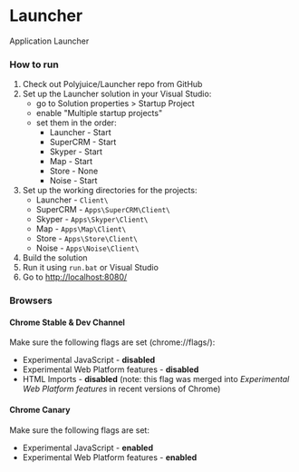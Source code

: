 Launcher
========

Application Launcher

### How to run

1. Check out Polyjuice/Launcher repo from GitHub
2. Set up the Launcher solution in your Visual Studio:
   - go to Solution properties > Startup Project
   - enable "Multiple startup projects"
   - set them in the order:
     - Launcher - Start
     - SuperCRM - Start
     - Skyper - Start
     - Map - Start
     - Store - None
     - Noise - Start
3. Set up the working directories for the projects:
     - Launcher - `Client\`
     - SuperCRM - `Apps\SuperCRM\Client\`
     - Skyper - `Apps\Skyper\Client\`
     - Map - `Apps\Map\Client\`
     - Store - `Apps\Store\Client\`
     - Noise - `Apps\Noise\Client\`
4. Build the solution
5. Run it using `run.bat` or Visual Studio
6. Go to [http://localhost:8080/](http://localhost:8080/)

### Browsers

#### Chrome Stable & Dev Channel

Make sure the following flags are set (chrome://flags/):

 - Experimental JavaScript - **disabled**
 - Experimental Web Platform features - **disabled**
 - HTML Imports - **disabled** (note: this flag was merged into *Experimental Web Platform features* in recent versions of Chrome)

#### Chrome Canary

Make sure the following flags are set:

 - Experimental JavaScript - **enabled**
 - Experimental Web Platform features - **enabled**
